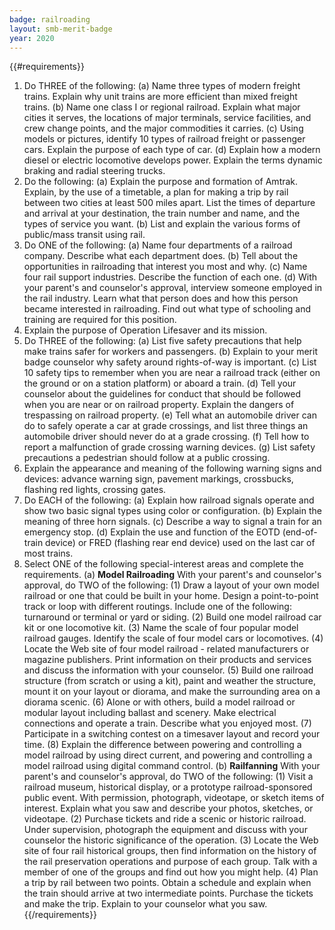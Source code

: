 ```yaml
---
badge: railroading
layout: smb-merit-badge
year: 2020
---
```


{{#requirements}}
1. Do THREE of the following:
    (a) Name three types of modern freight trains. Explain why unit trains are more efficient than mixed freight trains.
    (b) Name one class I or regional railroad. Explain what major cities it serves, the locations of major terminals, service facilities, and crew change points, and the major commodities it carries.
    (c) Using models or pictures, identify 10 types of railroad freight or passenger cars. Explain the purpose of each type of car.
    (d) Explain how a modern diesel or electric locomotive develops power. Explain the terms dynamic braking and radial steering trucks.
2. Do the following:
    (a) Explain the purpose and formation of Amtrak. Explain, by the use of a timetable, a plan for making a trip by rail between two cities at least 500 miles apart. List the times of departure and arrival at your destination, the train number and name, and the types of service you want.
    (b) List and explain the various forms of public/mass transit using rail.
3. Do ONE of the following:
    (a) Name four departments of a railroad company. Describe what each department does.
    (b) Tell about the opportunities in railroading that interest you most and why.
    (c) Name four rail support industries. Describe the function of each one.
    (d) With your parent's and counselor's approval, interview someone employed in the rail industry. Learn what that person does and how this person became interested in railroading. Find out what type of schooling and training are required for this position.
4. Explain the purpose of Operation Lifesaver and its mission.
5. Do THREE of the following:
    (a) List five safety precautions that help make trains safer for workers and passengers.
    (b) Explain to your merit badge counselor why safety around rights-of-way is important.
    (c) List 10 safety tips to remember when you are near a railroad track (either on the ground or on a station platform) or aboard a train.
    (d) Tell your counselor about the guidelines for conduct that should be followed when you are near or on railroad property. Explain the dangers of trespassing on railroad property.
    (e) Tell what an automobile driver can do to safely operate a car at grade crossings, and list three things an automobile driver should never do at a grade crossing.
    (f) Tell how to report a malfunction of grade crossing warning devices.
    (g) List safety precautions a pedestrian should follow at a public crossing.
6. Explain the appearance and meaning of the following warning signs and devices: advance warning sign, pavement markings, crossbucks, flashing red lights, crossing gates.
7. Do EACH of the following:
    (a) Explain how railroad signals operate and show two basic signal types using color or configuration.
    (b) Explain the meaning of three horn signals.
    (c) Describe a way to signal a train for an emergency stop.
    (d) Explain the use and function of the EOTD (end-of-train device) or FRED (flashing rear end device) used on the last car of most trains.
8. Select ONE of the following special-interest areas and complete the requirements.
    (a) **Model Railroading**
        With your parent's and counselor's approval, do TWO of the following:
        (1) Draw a layout of your own model railroad or one that could be built in your home. Design a point-to-point track or loop with different routings. Include one of the following: turnaround or terminal or yard or siding.
        (2) Build one model railroad car kit or one locomotive kit.
        (3) Name the scale of four popular model railroad gauges. Identify the scale of four model cars or locomotives.
        (4) Locate the Web site of four model railroad - related manufacturers or magazine publishers. Print information on their products and services and discuss the information with your counselor.
        (5) Build one railroad structure (from scratch or using a kit), paint and weather the structure, mount it on your layout or diorama, and make the surrounding area on a diorama scenic.
        (6) Alone or with others, build a model railroad or modular layout including ballast and scenery. Make electrical connections and operate a train. Describe what you enjoyed most.
        (7) Participate in a switching contest on a timesaver layout and record your time.
        (8) Explain the difference between powering and controlling a model railroad by using direct current, and powering and controlling a model railroad using digital command control.
    (b) **Railfanning**
        With your parent's and counselor's approval, do TWO of the following:
        (1) Visit a railroad museum, historical display, or a prototype railroad-sponsored public event. With permission, photograph, videotape, or sketch items of interest. Explain what you saw and describe your photos, sketches, or videotape.
        (2) Purchase tickets and ride a scenic or historic railroad. Under supervision, photograph the equipment and discuss with your counselor the historic significance of the operation.
        (3) Locate the Web site of four rail historical groups, then find information on the history of the rail preservation operations and purpose of each group. Talk with a member of one of the groups and find out how you might help.
        (4) Plan a trip by rail between two points. Obtain a schedule and explain when the train should arrive at two intermediate points. Purchase the tickets and make the trip. Explain to your counselor what you saw.
{{/requirements}}
